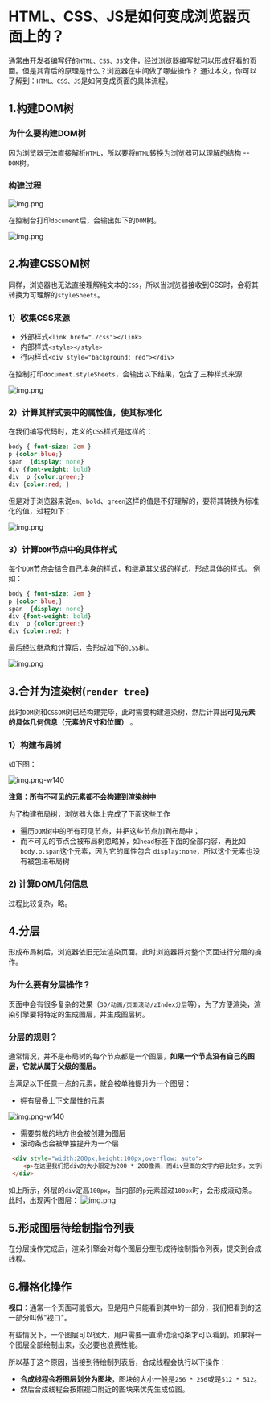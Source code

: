 # HTML、CSS、JS是如何变成浏览器页面上的？
通常由开发者编写好的`HTML、CSS、JS`文件，经过浏览器编写就可以形成好看的页面。但是其背后的原理是什么？浏览器在中间做了哪些操作？
通过本文，你可以了解到：`HTML、CSS、JS`是如何变成页面的具体流程。
## 1.构建DOM树
### 为什么要构建DOM树
因为浏览器无法直接解析`HTML`，所以要将`HTML`转换为浏览器可以理解的结构 -- `DOM`树。
### 构建过程
<div style="width:70%;">

![img.png](./img/img.png)
</div>

在控制台打印`document`后，会输出如下的`DOM`树。
<div style="width:70%;">

![img.png](./img/img2.png)
</div>

## 2.构建CSSOM树
同样，浏览器也无法直接理解纯文本的`CSS`，所以当浏览器接收到CSS时，会将其转换为可理解的`styleSheets`。
### 1）收集CSS来源
- 外部样式`<link href="./css"></link>`
- 内部样式`<style></style>`
- 行内样式`<div style="background: red"></div>`

在控制打印`document.styleSheets`，会输出以下结果，包含了三种样式来源
<div style="width:70%;">

![img.png](./img/img3.png)
</div>

### 2）计算其样式表中的属性值，使其标准化
在我们编写代码时，定义的`CSS`样式是这样的：
```css
body { font-size: 2em }
p {color:blue;}
span  {display: none}
div {font-weight: bold}
div  p {color:green;}
div {color:red; }
```
但是对于浏览器来说`em`、`bold`、`green`这样的值是不好理解的，要将其转换为标准化的值，过程如下：

<div style="width:70%;">

![img.png](./img/img4.png)
</div>

### 3）计算`DOM`节点中的具体样式
每个`DOM`节点会结合自己本身的样式，和继承其父级的样式，形成具体的样式。
例如：
```css
body { font-size: 2em }
p {color:blue;}
span  {display: none}
div {font-weight: bold}
div  p {color:green;}
div {color:red; }
```
最后经过继承和计算后，会形成如下的`CSS`树。
<div style="width:70%;">

![img.png](./img/img5.png)
</div>

## 3.合并为渲染树(`render tree`)
此时`DOM`树和`CSSOM`树已经构建完毕，此时需要构建渲染树，然后计算出**可见元素的具体几何信息（元素的尺寸和位置）** 。
### 1）构建布局树

如下图：
<div style="width:70%;">

![img.png-w140](./img/img6.png)
</div>

**注意：所有不可见的元素都不会构建到渲染树中**

为了构建布局树，浏览器大体上完成了下面这些工作
- 遍历`DOM`树中的所有可见节点，并把这些节点加到布局中；
- 而不可见的节点会被布局树忽略掉，如`head`标签下面的全部内容，再比如`body.p.span`这个元素，因为它的属性包含 `display:none`，所以这个元素也没有被包进布局树
### 2) 计算DOM几何信息
过程比较复杂，略。

## 4.分层
形成布局树后，浏览器依旧无法渲染页面。此时浏览器将对整个页面进行分层的操作。
### 为什么要有分层操作？
页面中会有很多复杂的效果（`3D/动画/页面滚动/zIndex分层`等），为了方便渲染，渲染引擎要将特定的生成图层，并生成图层树。
### 分层的规则？
通常情况，并不是布局树的每个节点都是一个图层，**如果一个节点没有自己的图层，它就从属于父级的图层。**

当满足以下任意一点的元素，就会被单独提升为一个图层：
- 拥有层叠上下文属性的元素
<div style="width:70%;">

![img.png-w140](./img/img7.png)
</div>

- 需要剪裁的地方也会被创建为图层
- 滚动条也会被单独提升为一个层
```html
 <div style="width:200px;height:100px;overflow: auto">
    <p>在这里我们把div的大小限定为200 * 200像素，而div里面的文字内容比较多，文字所显示的区域肯定会超出200 * 200的面积，这时候就产生了剪裁，渲染引擎会把裁剪文字内容的一部分用于显示在div区域，下图是运行时的执行结果</p>
 </div>
```  
如上所示，外层的`div`定高`100px`，当内部的`p`元素超过`100px`时，会形成滚动条。此时，出现两个图层：
![img.png](./img/img8.png)

## 5.形成图层待绘制指令列表
在分层操作完成后，渲染引擎会对每个图层分型形成待绘制指令列表，提交到合成线程。

## 6.栅格化操作
**视口**：通常一个页面可能很大，但是用户只能看到其中的一部分，我们把看到的这一部分叫做"视口"。

有些情况下，一个图层可以很大，用户需要一直滑动滚动条才可以看到。如果将一个图层全部绘制出来，没必要也浪费性能。

所以基于这个原因，当接到待绘制列表后，合成线程会执行以下操作：

- **合成线程会将图层划分为图块**，图块的大小一般是`256 * 256`或是`512 * 512`。
- 然后合成线程会按照视口附近的图块来优先生成位图。
